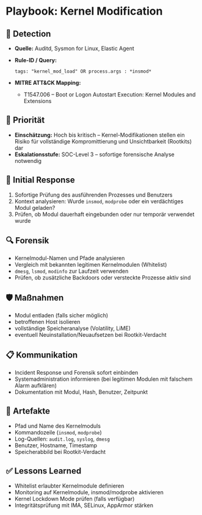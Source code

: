 # Playbook: Kernel Modification

## 🧠 Detection
- **Quelle:** Auditd, Sysmon for Linux, Elastic Agent
- **Rule-ID / Query:**
  ```elasticsearch
  tags: "kernel_mod_load" OR process.args : *insmod*
  ```

- **MITRE ATT&CK Mapping:**  
  - T1547.006 – Boot or Logon Autostart Execution: Kernel Modules and Extensions

## 📌 Priorität
- **Einschätzung:** Hoch bis kritisch – Kernel-Modifikationen stellen ein Risiko für vollständige Kompromittierung und Unsichtbarkeit (Rootkits) dar
- **Eskalationsstufe:** SOC-Level 3 – sofortige forensische Analyse notwendig

## 🚨 Initial Response
1. Sofortige Prüfung des ausführenden Prozesses und Benutzers
2. Kontext analysieren: Wurde `insmod`, `modprobe` oder ein verdächtiges Modul geladen?
3. Prüfen, ob Modul dauerhaft eingebunden oder nur temporär verwendet wurde

## 🔍 Forensik
- Kernelmodul-Namen und Pfade analysieren
- Vergleich mit bekannten legitimen Kernelmodulen (Whitelist)
- `dmesg`, `lsmod`, `modinfo` zur Laufzeit verwenden
- Prüfen, ob zusätzliche Backdoors oder versteckte Prozesse aktiv sind

## 🛡️ Maßnahmen
- Modul entladen (falls sicher möglich)
- betroffenen Host isolieren
- vollständige Speicheranalyse (Volatility, LiME)
- eventuell Neuinstallation/Neuaufsetzen bei Rootkit-Verdacht

## 📋 Kommunikation
- Incident Response und Forensik sofort einbinden
- Systemadministration informieren (bei legitimen Modulen mit falschem Alarm aufklären)
- Dokumentation mit Modul, Hash, Benutzer, Zeitpunkt

## 📁 Artefakte
- Pfad und Name des Kernelmoduls
- Kommandozeile (`insmod`, `modprobe`)
- Log-Quellen: `audit.log`, `syslog`, `dmesg`
- Benutzer, Hostname, Timestamp
- Speicherabbild bei Rootkit-Verdacht

## ✅ Lessons Learned
- Whitelist erlaubter Kernelmodule definieren
- Monitoring auf Kernelmodule, insmod/modprobe aktivieren
- Kernel Lockdown Mode prüfen (falls verfügbar)
- Integritätsprüfung mit IMA, SELinux, AppArmor stärken